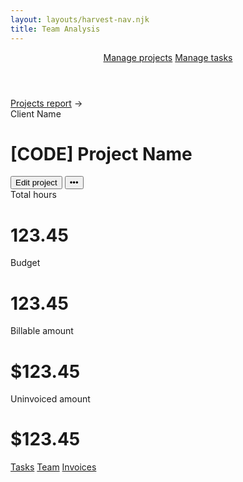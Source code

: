 ```yaml
---
layout: layouts/harvest-nav.njk
title: Team Analysis
---
```


<header id="top-nav">
  <nav>
    <a href="/harvest-nav/projects" class="is-active">Manage projects</a>
    <a href="/harvest-nav/tasks">Manage tasks</a>
  </nav>
</header>

<main>
  <div class="flex mb-16">
    <a href="/harvest-nav/projects" class="is-active mr-4">Projects report</a> &rarr;
  </div>

  <div class="flex justify-space-between">
    <div>
      Client Name
      <h1>[CODE] Project Name</h1>
    </div>
    <div class="flex">
      <button class="button">Edit project</button>
      <button class="button">•••</button>
    </div>
  </div>

  <div class="summary mt-24">
    <div class="summary-box">
      Total hours<br>
      <h1>123.45</h1>
    </div>
    <div class="summary-box">
      Budget<br>
      <h1>123.45</h1>
    </div>
    <div class="summary-box">
      Billable amount<br>
      <h1>$123.45</h1>
    </div>
    <div class="summary-box">
      Uninvoiced amount<br>
      <h1>$123.45</h1>
    </div>
  </div>

  <div class="tabs mt-24 mb-16">
    <nav>
      <a href="#" class="is-active">Tasks</a>
      <a href="#">Team</a>
      <a href="#">Invoices</a>
    </nav>
  </div>
</main>
